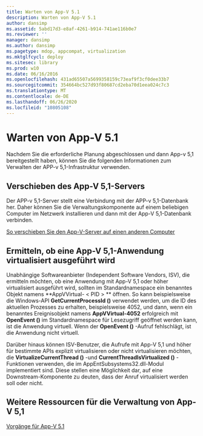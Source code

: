 ```yaml
---
title: Warten von App-V 5.1
description: Warten von App-V 5.1
author: dansimp
ms.assetid: 5abd17d3-e8af-4261-b914-741ae116b0e7
ms.reviewer: ''
manager: dansimp
ms.author: dansimp
ms.pagetype: mdop, appcompat, virtualization
ms.mktglfcycl: deploy
ms.sitesec: library
ms.prod: w10
ms.date: 06/16/2016
ms.openlocfilehash: 431ad65507a5699358159c73eaf9f3cf0dee33b7
ms.sourcegitcommit: 354664bc527d93f80687cd2eba70d1eea024c7c3
ms.translationtype: MT
ms.contentlocale: de-DE
ms.lasthandoff: 06/26/2020
ms.locfileid: "10805108"
---
```

# Warten von App-V 5.1


Nachdem Sie die erforderliche Planung abgeschlossen und dann App-v 5,1 bereitgestellt haben, können Sie die folgenden Informationen zum Verwalten der APP-v 5,1-Infrastruktur verwenden.

## <a href="" id="move-the-app-v-5-1-server-"></a>Verschieben des App-V 5,1-Servers


Der APP-v 5,1-Server stellt eine Verbindung mit der APP-v 5,1-Datenbank her. Daher können Sie die Verwaltungskomponente auf einem beliebigen Computer im Netzwerk installieren und dann mit der App-V 5,1-Datenbank verbinden.

[So verschieben Sie den App-V-Server auf einen anderen Computer](how-to-move-the-app-v-server-to-another-computer51.md)

## <a href="" id="determine-if-an-app-v-5-1-application-is-running-virtualized-"></a>Ermitteln, ob eine App-V 5,1-Anwendung virtualisiert ausgeführt wird


Unabhängige Softwareanbieter (Independent Software Vendors, ISV), die ermitteln möchten, ob eine Anwendung mit App-V 5,1 oder höher virtualisiert ausgeführt wird, sollten im Standardnamespace ein benanntes Objekt namens **AppVVirtual- &lt; PID &gt; ** öffnen. So kann beispielsweise die Windows-API **GetCurrentProcessId ()** verwendet werden, um die ID des aktuellen Prozesses zu erhalten, beispielsweise 4052, und dann, wenn ein benanntes Ereignisobjekt namens **AppVVirtual-4052** erfolgreich mit **OpenEvent ()** im Standardnamespace für Lesezugriff geöffnet werden kann, ist die Anwendung virtuell. Wenn der **OpenEvent ()** -Aufruf fehlschlägt, ist die Anwendung nicht virtuell.

Darüber hinaus können ISV-Benutzer, die Aufrufe mit App-V 5,1 und höher für bestimmte APIs explizit virtualisieren oder nicht virtualisieren möchten, die **VirtualizeCurrentThread ()** -und **CurrentThreadIsVirtualized ()** -Funktionen verwenden, die im AppEntSubsystems32.dll-Modul implementiert sind. Diese stellen eine Möglichkeit dar, auf eine Downstream-Komponente zu deuten, dass der Anruf virtualisiert werden soll oder nicht.






## Weitere Ressourcen für die Verwaltung von App-V 5,1


[Vorgänge für App-V 5.1](operations-for-app-v-51.md)

 

 





